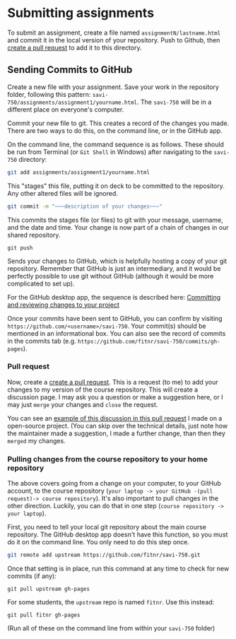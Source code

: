 # Submitting assignments

To submit an assignment, create a file named `assignmentN/lastname.html` and commit it in the local version of your repository. Push to Github, then [create a pull request](https://help.github.com/articles/about-pull-requests/) to add it to this directory.

## Sending Commits to GitHub

Create a new file with your assignment. Save your work in the repository folder, following this pattern: `savi-750/assignments/assignment1/yourname.html`. The `savi-750` will be in a different place on everyone's computer.

Commit your new file to git. This creates a record of the changes you made. There are two ways to do this, on the command line, or in the GitHub app.

On the command line, the command sequence is as follows. These should be run from Terminal (or `Git Shell` in Windows) after navigating to the `savi-750` directory:

```bash
git add assignments/assignment1/yourname.html
```
This "stages" this file, putting it on deck to be committed to the repository. Any other altered files will be ignored.

```bash
git commit -m "~~~description of your changes~~~"
```
This commits the stages file (or files) to git with your message, username, and the date and time. Your change is now part of a chain of changes in our shared repository.

```
git push
```
Sends your changes to GitHub, which is helpfully hosting a copy of your git repository. Remember that GitHub is just an intermediary, and it would be perfectly possible to use git without GitHub (although it would be more complicated to set up).

For the GitHub desktop app, the sequence is described here: [Committing and reviewing changes to your project](https://help.github.com/desktop/guides/contributing/committing-and-reviewing-changes-to-your-project/)

Once your commits have been sent to GitHub, you can confirm by visiting `https://github.com/<username>/savi-750`. Your commit(s) should be mentioned in an informational box. You can also see the record of commits in the commits tab (e.g. `https://github.com/fitnr/savi-750/commits/gh-pages`).

### Pull request

Now, create a [create a pull request](https://help.github.com/articles/about-pull-requests/). This is a request (to me) to add your changes to my version of the course repository. This will create a discussion page. I may ask you a question or make a suggestion here, or I may just `merge` your changes and `close` the request.

You can see an [example of this discussion in this pull request](https://github.com/Kozea/CairoSVG/pull/108) I made on a open-source project. (You can skip over the technical details, just note how the maintainer made a suggestion, I made a further change, than then they `merged` my changes.

### Pulling changes from the course repository to your home repository

The above covers going from a change on your computer, to your GitHub account, to the course repository (`your laptop -> your GitHub -(pull request)-> course repository`). It's also important to pull changes in the other direction. Luckily, you can do that in one step (`course repository -> your laptop`).

First, you need to tell your local git repository about the main course repository. The GitHub desktop app doesn't have this function, so you must do it on the command line. You only need to do this step once.
```bash
git remote add upstream https://github.com/fitnr/savi-750.git
```

Once that setting is in place, run this command at any time to check for new commits (if any):
```
git pull upstream gh-pages
```

For some students, the `upstream` repo is named `fitnr`. Use this instead:
```
git pull fitnr gh-pages
```

(Run all of these on the command line from within your `savi-750` folder)

